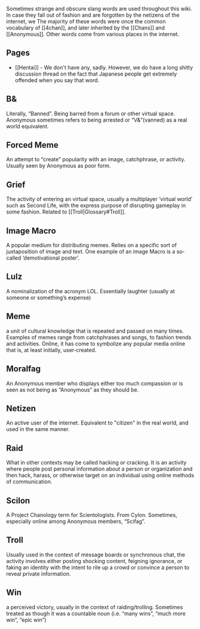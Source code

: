 Sometimes strange and obscure slang words are used throughout this wiki. In case they fall out of fashion and are forgotten by the netizens of the internet, we The majority of these words were once the common vocabulary of [[4chan]], and later inherited by the [[Chans]] and [[Anonymous]]. Other words come from various places in the internet.

## Pages

* [[Hentai]] - We don't have any, sadly. However, we do have a long shitty discussion thread on the fact that Japanese people get extremely offended when you say that word.

## B&
Literally, “Banned”. Being barred from a forum or other virtual space. Anonymous 
sometimes refers to being arrested or “V&”(vanned) as a real world equivalent.
 
## Forced Meme 
An attempt to “create” popularity with an image, catchphrase, or activity. 
Usually seen by Anonymous as poor form. 
 
## Grief 
The activity of entering an virtual space, usually a multiplayer ‘virtual world’ such as Second Life, with the express purpose of disrupting gameplay in some fashion. Related to [[Troll|Glossary#Troll]].

## Image Macro 
A popular medium for distributing memes. Relies on a specific sort of juxtaposition of image and text. One example of an image Macro is a so‐called ‘demotivational poster’.
 
## Lulz
A nominalization of the acronym LOL. Essentially laughter (usually at someone or something’s expense) 
 
## Meme
a unit of cultural knowledge that is repeated and passed on many times. Examples of memes range from catchphrases and songs, to fashion trends and activities. Online, it has come to symbolize any popular media online that is, at least initially, user‐created. 
 
## Moralfag
An Anonymous member who displays either too much compassion or is seen 
as not being as “Anonymous” as they should be. 
 
## Netizen
An active user of the internet. Equivalent to "citizen" in the real world, and used in the same manner.

## Raid 
What in other contexts may be called hacking or cracking. It is an activity where people post personal information about a person or organization and then hack, harass, or otherwise target on an individual using online methods of communication. 
 
## Scilon 
A Project Chanology term for Scientologists. From Cylon. Sometimes, especially online among Anonymous members, “Scifag”. 
 
## Troll 
Usually used in the context of message boards or synchronous chat, the activity involves either posting shocking content, feigning ignorance, or faking an identity with the intent to rile up a crowd or convince a person to reveal private information. 
 
## Win 
a perceived victory, usually in the context of raiding/trolling. Sometimes treated as though it was a countable noun (i.e. “many wins”, “much more win”, “epic win”)